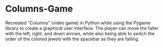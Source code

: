 # Columns-Game
Recreated “Columns” (video game) in Python while using the Pygame library to create a graphical user
interface. The player can move the faller with the left, right, and down arrows, while also being able to
switch the order of the colored jewels with the spacebar as they are falling.
